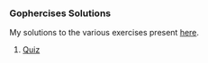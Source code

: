 ### Gophercises Solutions

My solutions to the various exercises present [here](https://github.com/gophercises).

1. [Quiz](quiz)  